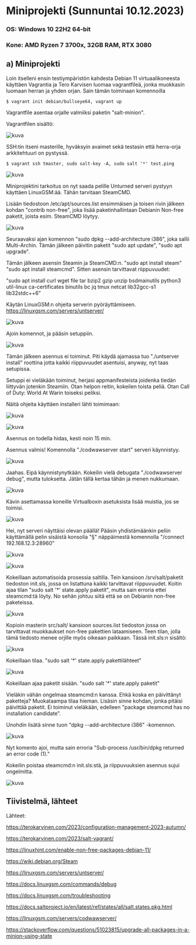 # Miniprojekti (Sunnuntai 10.12.2023)

### OS: Windows 10 22H2 64-bit
### Kone: AMD Ryzen 7 3700x, 32GB RAM, RTX 3080
  
## a) Miniprojekti


Loin itselleni ensin testiympäristön kahdesta Debian 11 virtuaalikoneesta käyttäen Vagrantia ja Tero Karvisen luomaa vagrantfileä, jonka muokkasin luomaan herran ja yhden orjan. Sain tämän toiminaan komennoilla      

    $ vagrant init debian/bullseye64, vagrant up

Vagrantfile asentaa orjalle valmiiksi paketin "salt-minion".

Vagrantfilen sisältö:

![kuva](https://github.com/laurijuusti/Palvelinten-hallinta/assets/122888655/b1c48bc9-993f-48f0-bb57-a1126a3d93de)

SSH:tin itseni masterille, hyväksyin avaimet sekä testasin että herra-orja arkkitehtuuri on pystyssä. 

    $ vagrant ssh tmaster, sudo salt-key -A, sudo salt '*' test.ping
    
![kuva](https://github.com/laurijuusti/Palvelinten-hallinta/assets/122888655/8f5a8f75-fc29-4bbf-b907-c73d279c77bc)

Miniprojektini tarkoitus on nyt saada pelille Unturned serveri pystyyn käyttäen LinuxGSM:ää. Tähän tarvitaan SteamCMD.

Lisään tiedostoon /etc/apt/sources.list ensimmäisen ja toisen rivin jälkeen kohdan "contrib non-free", joka lisää paketinhallintaan Debianin Non-free paketit, joista esim. SteamCMD löytyy. 

![kuva](https://github.com/laurijuusti/Palvelinten-hallinta/assets/122888655/098587fc-c405-417b-8d55-6b5db8da6452)

Seuraavaksi ajan komennon "sudo dpkg --add-architecture i386", joka sallii Multi-Archin. Tämän jälkeen päivitin paketit "sudo apt update", "sudo apt upgrade".

Tämän jälkeen asensin Steamin ja SteamCMD:n. "sudo apt install steam" "sudo apt install steamcmd". Sitten asensin tarvittavat riippuvuudet:

"sudo apt install curl wget file tar bzip2 gzip unzip bsdmainutils python3 util-linux ca-certificates binutils bc jq tmux netcat lib32gcc-s1 lib32stdc++6"

Käytän LinuxGSM:n ohjeita serverin pyöräyttämiseen. https://linuxgsm.com/servers/untserver/

![kuva](https://github.com/laurijuusti/Palvelinten-hallinta/assets/122888655/e1dde69b-e6c2-4db4-a0e4-138813a62b26)

Ajoin komennot, ja pääsin setuppiin. 

![kuva](https://github.com/laurijuusti/Palvelinten-hallinta/assets/122888655/d74e8bef-971d-4a46-9ee1-6adf04f06b43)

Tämän jälkeen asennus ei toiminut. Piti käydä ajamassa tuo "./untserver install" roottina jotta kaikki riippuvuudet asentuisi, anyway, nyt taas setupissa.

Setuppi ei vieläkään toiminut, herjasi appmanifesteista joidenka tiedän liittyvän jotenkin Steamiin. Otan helpon reitin, kokeilen toista peliä. Otan Call of Duty: World At Warin toiseksi peliksi.

Näitä ohjeita käyttäen installeri lähti toimimaan: 

![kuva](https://github.com/laurijuusti/Palvelinten-hallinta/assets/122888655/3cf73340-6325-4f7d-a5b4-118ce778dc63)

![kuva](https://github.com/laurijuusti/Palvelinten-hallinta/assets/122888655/5df7804e-dd49-4296-a12d-3956ac6f6588) 

Asennus on todella hidas, kesti noin 15 min.

Asennus valmis! Komennolla "./codwawserver start" serveri käynnistyy.

![kuva](https://github.com/laurijuusti/Palvelinten-hallinta/assets/122888655/21d01410-fbc3-471f-b00f-6dcd8d74daaa)

Jaahas. Eipä käynnistynytkään. Kokeilin vielä debugata "./codwawserver debug", mutta tuloksetta. Jätän tällä kertaa tähän ja menen nukkumaan.

![kuva](https://github.com/laurijuusti/Palvelinten-hallinta/assets/122888655/8bff6b18-2348-43a6-a7c9-a19e568cc397)

Kävin asettamassa koneille Virtualboxin asetuksista lisää muistia, jos se toimisi.

![kuva](https://github.com/laurijuusti/Palvelinten-hallinta/assets/122888655/8f399078-be91-4779-8ba8-ce3477ae321b)

Hei, nyt serveri näyttäisi olevan päällä! Pääsin yhdistämäänkin peliin käyttämällä pelin sisäistä konsolia "§" näppäimestä komennolla "/connect 192.168.12.3:28960"

![kuva](https://github.com/laurijuusti/Palvelinten-hallinta/assets/122888655/ecd4d64d-dccd-4c3e-bfc6-367562fd10a8)

![kuva](https://github.com/laurijuusti/Palvelinten-hallinta/assets/122888655/65149225-783c-4916-94a7-f2ef149f9ec4)

Kokeillaan automatisoida prosessia saltilla. Tein kansioon /srv/salt/paketit tiedoston init.sls, jossa on listattuna kaikki tarvittavat riippuvuudet. Koitin ajaa tilan "sudo salt '*' state.apply paketit", mutta sain erroria ettei steamcmd:tä löyty. No sehän johtuu siitä että se on Debianin non-free paketeissa. 

![kuva](https://github.com/laurijuusti/Palvelinten-hallinta/assets/122888655/9560df66-c6cb-428c-9d64-873d39da66aa)

Kopioin masterin src/salt/ kansioon sources.list tiedoston jossa on tarvittavat muokkaukset non-free pakettien lataamiseen. Teen tilan, jolla tämä tiedosto menee orjille myös oikeaan paikkaan. Tässä init.sls:n sisältö:

![kuva](https://github.com/laurijuusti/Palvelinten-hallinta/assets/122888655/e09d583d-0367-4cba-ae70-70e7d0b24c72)

Kokeillaan tilaa. "sudo salt '*' state.apply pakettilähteet"

![kuva](https://github.com/laurijuusti/Palvelinten-hallinta/assets/122888655/07db000e-ecc5-4d49-98ac-b2e84843b7d0)

Kokeillaan ajaa paketit sisään. "sudo salt '*' state.apply paketit"

Vieläkin vähän ongelmaa steamcmd:n kanssa. Ehkä koska en päivittänyt paketteja? Muokataampa tilaa hieman. Lisäsin sinne kohdan, jonka pitäisi päivittää paketit. Ei toiminut vieläkään, edelleen "package steamcmd has no installation candidate".

Unohdin lisätä sinne tuon "dpkg --add-architecture i386" -komennon. 

![kuva](https://github.com/laurijuusti/Palvelinten-hallinta/assets/122888655/124c2ed5-be38-48e4-b316-33c0daf18524)

Nyt komento ajoi, mutta sain erroria "Sub-process /usr/bin/dpkg returned an error code (1)."

Kokeilin poistaa steamcmd:n init.sls:stä, ja riippuvuuksien asennus sujui ongelmitta.

![kuva](https://github.com/laurijuusti/Palvelinten-hallinta/assets/122888655/22e22a88-c0df-42ec-9300-8d1e1f23e652)

## Tiivistelmä, lähteet


Lähteet:

https://terokarvinen.com/2023/configuration-management-2023-autumn/

https://terokarvinen.com/2023/salt-vagrant/

https://linuxhint.com/enable-non-free-packages-debian-11/

https://wiki.debian.org/Steam

https://linuxgsm.com/servers/untserver/

https://docs.linuxgsm.com/commands/debug

https://docs.linuxgsm.com/troubleshooting

https://docs.saltproject.io/en/latest/ref/states/all/salt.states.pkg.html

https://linuxgsm.com/servers/codwawserver/

https://stackoverflow.com/questions/51023815/upgrade-all-packages-in-a-minion-using-state
